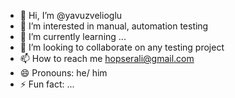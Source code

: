 - 👋 Hi, I’m @yavuzvelioglu
- 👀 I’m interested in manual, automation testing
- 🌱 I’m currently learning ...
- 💞️ I’m looking to collaborate on any testing project
- 📫 How to reach me hopserali@gmail.com
- 😄 Pronouns: he/ him
- ⚡ Fun fact: ...

<!---
yavuzvelioglu/yavuzvelioglu is a ✨ special ✨ repository because its `README.md` (this file) appears on your GitHub profile.
You can click the Preview link to take a look at your changes.
--->

